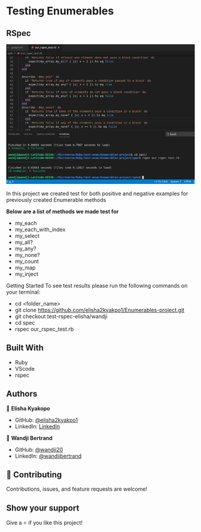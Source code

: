 # Testing Enumerables

## RSpec

![Screenshot](Screenshot_2020-12-10_19-08-44.png "Screenshot of mobile first site")

In this project we created test for both positive and negative examples for previously created Enumerable methods

**Below are a list of methods we made test for**

- my_each
- my_each_with_index
- my_select
- my_all?
- my_any?
- my_none?
- my_count
- my_map
- my_inject

Getting Started
To see test results please run the following commands on your terminal:

- cd <folder_name>
- git clone https://github.com/elisha2kyakpo1/Enumerables-project.git
- git checkout test-rspec-elisha/wandji
- cd spec
- rspec our_rspec_test.rb

## Built With

- Ruby
- VScode
- rspec

## Authors

👤 **Elisha Kyakopo**

- GitHub: [@elisha2kyakpo1](https://github.com/elisha2kyakpo1)
- LinkedIn: [LinkedIn](https://www.linkedin.com/in/elisha-kyakopo-009aa3197/)

👤 **Wandji Bertrand**

- GitHub: [@wandji20](https://github.com/wandji20)
- LinkedIn: [@wandjibertrand](https://twitter.com/wandjibertrand)

## 🤝 Contributing

Contributions, issues, and feature requests are welcome!

## Show your support

Give a ⭐️ if you like this project!
